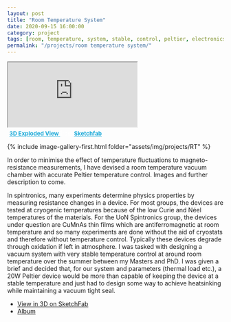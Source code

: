 ```yaml
---
layout: post
title: "Room Temperature System"
date: 2020-09-15 16:00:00
category: project
tags: [room, temperature, system, stable, control, peltier, electronics, design, cad]
permalink: "/projects/room temperature system/"
---
```


<div>
<span class="image left"> 
<div class="ratio-16-9"> <iframe class="ratio-inner" title="Peltier Controlled Vacuum System - Exploded View" allowfullscreen mozallowfullscreen="true" webkitallowfullscreen="true" allow="autoplay; fullscreen; xr-spatial-tracking" xr-spatial-tracking execution-while-out-of-viewport execution-while-not-rendered web-share src="https://sketchfab.com/models/7c1241b2a7914d39afcc135100ca44ca/embed"> </iframe> <p style="font-size: 13px; font-weight: normal; margin: 5px; color: #FFFFFF;"> <a href="https://sketchfab.com/3d-models/peltier-controlled-vacuum-system-exploded-view-7c1241b2a7914d39afcc135100ca44ca?utm_medium=embed&utm_campaign=share-popup&utm_content=7c1241b2a7914d39afcc135100ca44ca" target="_blank" style="font-weight: bold; color: #1CAAD9;"> 3D Exploded View </a>from <a href="https://sketchfab.com?utm_medium=embed&utm_campaign=share-popup&utm_content=7c1241b2a7914d39afcc135100ca44ca" target="_blank" style="font-weight: bold; color: #1CAAD9;">Sketchfab</a></p></div>
<p>{% include image-gallery-first.html folder="assets/img/projects/RT" %}</p>
</span>


<p>
In order to minimise the effect of temperature fluctuations to magneto-resistance measurements, I have devised a room temperature vacuum chamber with accurate Peltier temperature control. Images and further description to come.</p>

<p>
In spintronics, many experiments determine physics properties by measuring resistance changes in a device. For most groups, the devices are tested at cryogenic temperatures because of the low Curie and Néel temperatures of the materials. For the  UoN Spintronics group, the devices under question are CuMnAs thin films which are antiferromagnetic at room temperature and so many experiments are done without the aid of cryostats and therefore without temperature control. Typically these devices degrade through oxidation if left in atmosphere. I was tasked with designing a vacuum system with very stable temperature control at around room temperature over the summer between my Masters and PhD. I was given a brief and decided that, for our system and parameters (thermal load etc.), a 20W Peltier device would be more than capable of keeping the device at a stable temperature and just had to design some way to achieve heatsinking while maintaining a vacuum tight seal.
</p>

</div>


<ul class="actions">
    <li><a class="button" target="_blank" href="https://sketchfab.com/stuple/collections/rts"><span class="fa fa-cube"></span> View in 3D on SketchFab</a></li>
    <li><a class="button" href="/projects/RTsystem_images/">Album</a></li>
</ul>
